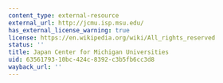 ```yaml
---
content_type: external-resource
external_url: http://jcmu.isp.msu.edu/
has_external_license_warning: true
license: https://en.wikipedia.org/wiki/All_rights_reserved
status: ''
title: Japan Center for Michigan Universities
uid: 63561793-10bc-424c-8392-c3b5fb6cc3d8
wayback_url: ''
---
```

